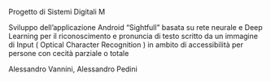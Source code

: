 Progetto di Sistemi Digitali M


Sviluppo dell’applicazione Android “Sightfull” basata su rete neurale 
e Deep Learning per il riconoscimento e pronuncia di testo scritto
da un immagine di Input ( Optical Character Recognition )
in ambito di accessibilità per persone con cecità parziale o totale

Alessandro Vannini, Alessandro Pedini

